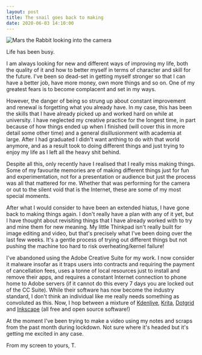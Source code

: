 ```yaml
---
layout: post
title: The snail goes back to making
date: 2020-06-03 14:10:00
---
```


![Mars the Rabbit looking into the camera](/media/mars.jpg)

Life has been busy.

I am always looking for new and different ways of improving my life, both the quality of it and how to better myself in terms of character and skill for the future. I've been so dead-set in getting myself stronger so that I can have a better job, have more money, own more things and so on. One of my greatest fears is to become complacent and set in my ways.

However, the danger of being so strung up about constant improvement and renewal is forgetting what you already have. In my case, this has been the skills that I have already picked up and worked hard on while at university. I have neglected my creative practice for the longest time, in part because of how things ended up when I finished (will cover this in more detail some other time) and a general disillusionment with academia at large. After I had graduated I didn't want anthing to do with that world anymore, and as a result took to doing different things and just trying to enjoy my life as I left all the heavy shit behind.

Despite all this, only recently have I realised that I really miss making things. Some of my favourite memories are of making different things just for fun and experimentation, not for a presentation or audience but just the process was all that mattered for me. Whether that was performing for the camera or out to the silent void that is the Internet, these are some of my most special moments.

After what I would consider to have been an extended hiatus, I have gone back to making things again. I don't really have a plan with any of it yet, but I have thought about revisiting things that I have already worked with to try and mine them for new meaning. My little Thinkpad isn't really built for image editing and video, but that's precisely what I've been doing over the last few weeks. It's a gentle process of trying out different things but not pushing the machine too hard to risk overheating/kernel failure!

I've abandoned using the Adobe Creative Suite for my work. I now consider it malware insofar as it traps users into contracts and requiring the payment of cancellation fees, uses a tonne of local resources just to install and remove their apps, and requires a constant Internet connection to phone home to Adobe servers (if it cannot do this every 7 days you are locked out of the CC Suite). While their software has now become the industry standard, I don't think an individual like me really needs something as convoluted as this. Now, I hop between a mixture of [Kdenlive](https://kdenlive), [Krita](https://krita.org), [Dotgrid](https://100r.co/site/dotgrid.html) and [Inkscape](https://inkscape.org) (all free and open source software!)

At the moment I've been trying to make a video using my notes and scraps from the past month during lockdown. Not sure where it's headed but it's getting me excited in any case.

From my screen to yours,
T.

